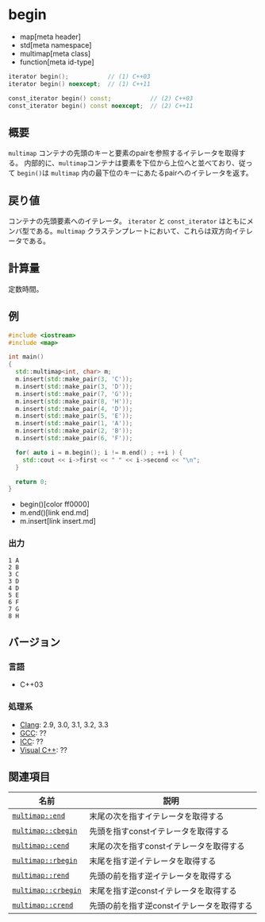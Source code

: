 # begin
* map[meta header]
* std[meta namespace]
* multimap[meta class]
* function[meta id-type]

```cpp
iterator begin();           // (1) C++03
iterator begin() noexcept;  // (1) C++11

const_iterator begin() const;           // (2) C++03
const_iterator begin() const noexcept;  // (2) C++11
```


## 概要
`multimap` コンテナの先頭のキーと要素のpairを参照するイテレータを取得する。 
内部的に、`multimap`コンテナは要素を下位から上位へと並べており、従って `begin()`は `multimap` 内の最下位のキーにあたるpairへのイテレータを返す。


## 戻り値
コンテナの先頭要素へのイテレータ。
`iterator` と `const_iterator` はともにメンバ型である。`multimap` クラステンプレートにおいて、これらは双方向イテレータである。


## 計算量
定数時間。


## 例
```cpp example
#include <iostream>
#include <map>

int main() 
{
  std::multimap<int, char> m;
  m.insert(std::make_pair(3, 'C'));
  m.insert(std::make_pair(3, 'D'));
  m.insert(std::make_pair(7, 'G'));
  m.insert(std::make_pair(8, 'H'));
  m.insert(std::make_pair(4, 'D'));
  m.insert(std::make_pair(5, 'E'));
  m.insert(std::make_pair(1, 'A'));
  m.insert(std::make_pair(2, 'B'));
  m.insert(std::make_pair(6, 'F'));

  for( auto i = m.begin(); i != m.end() ; ++i ) {
    std::cout << i->first << " " << i->second << "\n";
  }

  return 0;
}
```
* begin()[color ff0000]
* m.end()[link end.md]
* m.insert[link insert.md]

### 出力
```
1 A
2 B
3 C
3 D
4 D
5 E
6 F
7 G
8 H
```

## バージョン
### 言語
- C++03

### 処理系
- [Clang](/implementation.md#clang): 2.9, 3.0, 3.1, 3.2, 3.3
- [GCC](/implementation.md#gcc): ??
- [ICC](/implementation.md#icc): ??
- [Visual C++](/implementation.md#visual_cpp): ??


## 関連項目

| 名前 | 説明 |
|-----------------------------------|-------------------------------------------|
| [`multimap::end`](end.md)         | 末尾の次を指すイテレータを取得する |
| [`multimap::cbegin`](cbegin.md)   | 先頭を指すconstイテレータを取得する |
| [`multimap::cend`](cend.md)       | 末尾の次を指すconstイテレータを取得する |
| [`multimap::rbegin`](rbegin.md)   | 末尾を指す逆イテレータを取得する |
| [`multimap::rend`](rend.md)       | 先頭の前を指す逆イテレータを取得する |
| [`multimap::crbegin`](crbegin.md) | 末尾を指す逆constイテレータを取得する |
| [`multimap::crend`](crend.md)     | 先頭の前を指す逆constイテレータを取得する |



